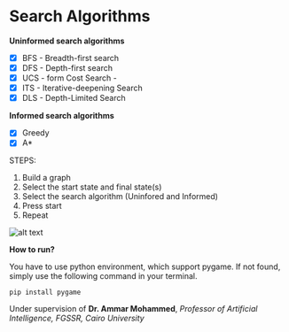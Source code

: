 # Search Algorithms

**Uninformed search algorithms**
- [x] BFS - Breadth-first search
- [x] DFS - Depth-first search
- [x] UCS - form Cost Search  - 
- [x] ITS - Iterative-deepening Search 
- [x] DLS - Depth-Limited Search 

**Informed search algorithms**
- [x] Greedy
- [x] A*

STEPS:
1. Build a graph
2. Select the start state and final state(s)
3. Select the search algorithm (Uninfored and Informed)
4. Press start
5. Repeat

![alt text](https://github.com/KAYounes/AIProject/blob/master/Example_Image.png?raw=true)

**How to run?**

You have to use python environment, which support pygame. If not found, simply use the following command in your terminal. 
```
pip install pygame
```
Under supervision of **Dr. Ammar Mohammed**, *Professor of Artificial Intelligence, FGSSR, Cairo University*
